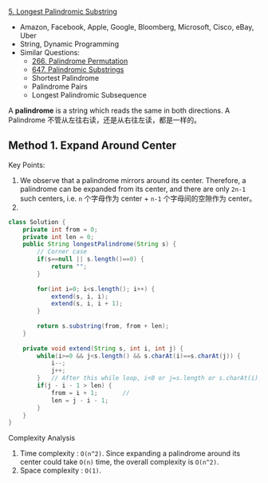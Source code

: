 [5. Longest Palindromic Substring](https://leetcode.com/problems/longest-palindromic-substring/)

* Amazon, Facebook, Apple, Google, Bloomberg, Microsoft, Cisco, eBay, Uber
* String, Dynamic Programming
* Similar Questions:
    * [266. Palindrome Permutation](https://leetcode.com/problems/palindrome-permutation/)
    * [647. Palindromic Substrings](https://leetcode.com/problems/palindromic-substrings/)
    * Shortest Palindrome
    * Palindrome Pairs
    * Longest Palindromic Subsequence
    

A **palindrome** is a string which reads the same in both directions. A Palindrome 不管从左往右读，还是从右往左读，都是一样的。

## Method 1. Expand Around Center
Key Points:
1. We observe that a palindrome mirrors around its center. Therefore, a palindrome can be expanded from its center, and 
there are only `2n-1` such centers, i.e. `n` 个字母作为 center + `n-1` 个字母间的空隙作为 center。
2. 
```java
class Solution {
    private int from = 0;
    private int len = 0;
    public String longestPalindrome(String s) {
        // Corner case
        if(s==null || s.length()==0) {
            return "";
        }
        
        for(int i=0; i<s.length(); i++) {
            extend(s, i, i);
            extend(s, i, i + 1);
        }
        
        return s.substring(from, from + len);
    }
    
    private void extend(String s, int i, int j) {
        while(i>=0 && j<s.length() && s.charAt(i)==s.charAt(j)) {
            i--;
            j++;
        }   // After this while loop, i<0 or j=s.length or s.charAt(i)!=s.charAt(j)
        if(j - i - 1 > len) {
            from = i + 1;       // 
            len = j - i - 1;
        }
    }
}
```
Complexity Analysis
1. Time complexity : `O(n^2)`. Since expanding a palindrome around its center could take `O(n)` time, the overall complexity is `O(n^2)`.
2. Space complexity : `O(1)`.

 


